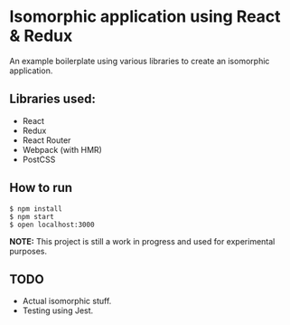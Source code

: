 # Isomorphic application using React & Redux

An example boilerplate using various libraries to create an isomorphic application.

## Libraries used:
- React
- Redux
- React Router
- Webpack (with HMR)
- PostCSS

## How to run

```
$ npm install
$ npm start
$ open localhost:3000
```

**NOTE:** This project is still a work in progress and used for experimental purposes.

## TODO
- Actual isomorphic stuff.
- Testing using Jest.
